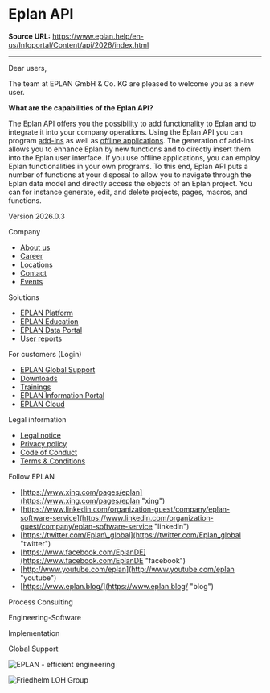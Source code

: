 # Eplan API

**Source URL:** https://www.eplan.help/en-us/Infoportal/Content/api/2026/index.html

---

Dear users,

The team at EPLAN GmbH & Co. KG are pleased to welcome you as a new user.

**What are the capabilities of the Eplan API?**

The Eplan API offers you the possibility to add functionality to Eplan and to integrate it into your company operations. Using the Eplan API you can program [add-ins](AddIns.html) as well as [offline applications](EplanInOtherApplications.html). The generation of add-ins allows you to enhance Eplan by new functions and to directly insert them into the Eplan user interface. If you use offline applications, you can employ Eplan functionalities in your own programs. To this end, Eplan API puts a number of functions at your disposal to allow you to navigate through the Eplan data model and directly access the objects of an Eplan project. You can for instance generate, edit, and delete projects, pages, macros, and functions.

Version 2026.0.3

  

Company

- [About us](https://www.eplan-software.com/company/portrait/about-us/ "About us")
- [Career](https://www.eplan-software.com/company/career/ "Career")
- [Locations](https://www.eplan-software.com/company/locations/ "Locations")
- [Contact](https://www.eplan-software.com/company/contact/ "Contact")
- [Events](https://www.eplan-software.com/company/events/ "Events")

Solutions

- [EPLAN Platform](https://www.eplan-software.com/solutions/eplan-platform/ "EPLAN Plattform")
- [EPLAN Education](https://www.eplan-software.com/solutions/eplan-for-educational-institutions/ "EPLAN Education")
- [EPLAN Data Portal](https://www.eplan-software.com/solutions/eplan-epulse/eplan-data-portal/ "EPLAN Data Portal")
- [User reports](https://www.eplan-software.com/industries/user-reports/ "User reports")

For customers (Login)

- [EPLAN Global Support](https://www.eplan-software.com/services/eplan-global-support/ "EPLAN Global Support")
- [Downloads](https://www.eplan-software.com/services/downloads/ "Downloads")
- [Trainings](https://www.eplan-software.com/services/training/ "Trainings")
- [EPLAN Information Portal](https://www.eplan.help/de-de/Infoportal/Content/htm/portal_home.htm "EPLAN Information Portal")
- [EPLAN Cloud](https://identityservice.eplan.cloud/epulse/signup "EPLAN Cloud")

Legal information

- [Legal notice](https://www.eplan-software.com/company/portrait/about-us/legal-information/legal-notice/ "Legal notice")
- [Privacy policy](https://www.eplan-software.com/company/portrait/about-us/legal-information/privacy-policy/ "Privacy policy")
- [Code of Conduct](https://www.eplan-software.com/company/portrait/about-us/legal-information/code-of-conduct/ "Code of Conduct")
- [Terms & Conditions](https://www.eplan-software.com/company/portrait/about-us/legal-information/terms-conditions/ "Terms & Conditions")

Follow EPLAN

- [https://www.xing.com/pages/eplan](https://www.xing.com/pages/eplan "xing")
- [https://www.linkedin.com/organization-guest/company/eplan-software-service](https://www.linkedin.com/organization-guest/company/eplan-software-service "linkedin")
- [https://twitter.com/Eplan\_global](https://twitter.com/Eplan_global "twitter")
- [https://www.facebook.com/EplanDE](https://www.facebook.com/EplanDE "facebook")
- [http://www.youtube.com/eplan](http://www.youtube.com/eplan "youtube")
- [https://www.eplan.blog/](https://www.eplan.blog/ "blog")

Process Consulting

Engineering-Software

Implementation

Global Support

![EPLAN - efficient engineering](images/Legal_Footer/eplan-img-logo.svg)

![Friedhelm LOH Group](images/Legal_Footer/img-powerline-meta.svg)